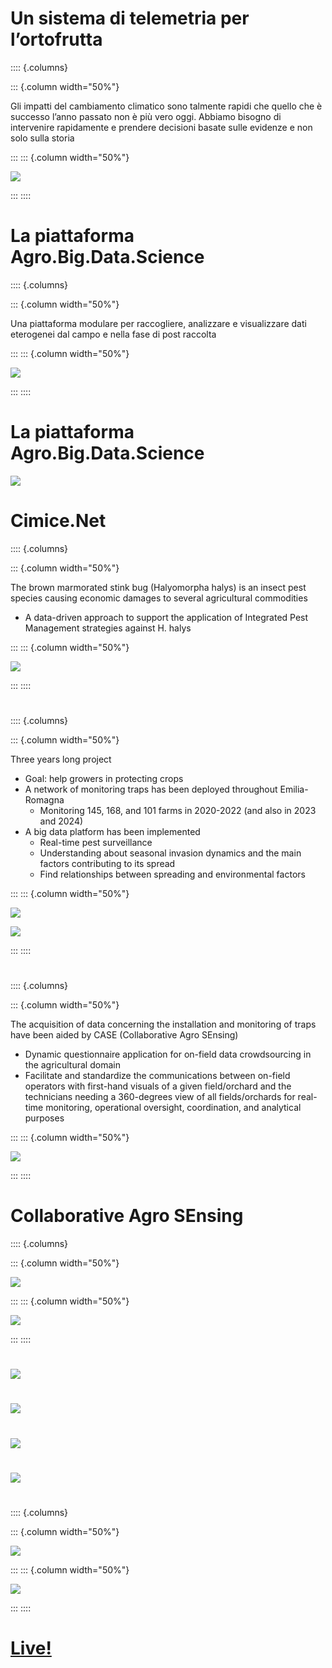 # Un sistema di telemetria per l’ortofrutta

:::: {.columns}

::: {.column width="50%"}

Gli impatti del cambiamento climatico sono talmente rapidi che quello che è successo l’anno passato non è più vero oggi. Abbiamo bisogno di intervenire rapidamente e prendere decisioni basate sulle evidenze e non solo sulla storia

:::
::: {.column width="50%"}

![](./img/cimice/controlroom.png)

:::
::::

# La piattaforma Agro.Big.Data.Science

:::: {.columns}

::: {.column width="50%"}

Una piattaforma modulare per raccogliere, analizzare e visualizzare dati eterogenei dal campo e nella fase di post raccolta


:::
::: {.column width="50%"}

![](./img/cimice/abds.svg)

:::
::::

# La piattaforma Agro.Big.Data.Science

<img src="./img/cimice/durezza.png" class="center-img">

# Cimice.Net

:::: {.columns}

::: {.column width="50%"}

The brown marmorated stink bug (Halyomorpha halys) is an insect pest species causing economic damages to several agricultural commodities

- A data-driven approach to support the application of Integrated Pest Management strategies against H. halys

:::
::: {.column width="50%"}

![](./img/cimice/cimice.png)

:::
::::

#

:::: {.columns}

::: {.column width="50%"}

Three years long project

- Goal: help growers in protecting crops
- A network of monitoring traps has been deployed throughout Emilia-Romagna
    - Monitoring 145, 168, and 101 farms in 2020-2022 (and also in 2023 and 2024)
- A big data platform has been implemented
    - Real-time pest surveillance
    - Understanding about seasonal invasion dynamics and the main factors contributing to its spread
    - Find relationships between spreading and environmental factors

:::
::: {.column width="50%"}

![](./img/cimice/trap.png)

![](./img/cimice/timeline.png)

:::
::::

#

:::: {.columns}

::: {.column width="50%"}

The acquisition of data concerning the installation and monitoring of traps have been aided by CASE (Collaborative Agro SEnsing)

- Dynamic questionnaire application for on-field data crowdsourcing in the agricultural domain
- Facilitate and standardize the communications between on-field operators with first-hand visuals of a given field/orchard and the technicians needing a 360-degrees view of all fields/orchards for real-time monitoring, operational oversight, coordination, and analytical purposes


:::
::: {.column width="50%"}

![](./img/cimice/tableau.png)

:::
::::

# Collaborative Agro SEnsing

:::: {.columns}

::: {.column width="50%"}

![](./img/cimice/case1.png)


:::
::: {.column width="50%"}

![](./img/cimice/case2.png)

:::
::::

#

<img src="./img/cimice/case3.png" class="center-img">

#

<img src="./img/cimice/case4.png" class="center-img">

#

<img src="./img/cimice/case5.png" class="center-img">

#

<img src="./img/cimice/case8.png" class="center-img">

#

:::: {.columns}

::: {.column width="50%"}

![](./img/cimice/case6.png)


:::
::: {.column width="50%"}

![](./img/cimice/case7.png)

:::
::::

# [Live!](https://big.csr.unibo.it/cimice/)